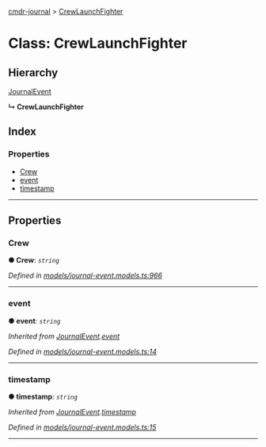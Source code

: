 [cmdr-journal](../README.md) > [CrewLaunchFighter](../classes/crewlaunchfighter.md)



# Class: CrewLaunchFighter

## Hierarchy


 [JournalEvent](journalevent.md)

**↳ CrewLaunchFighter**







## Index

### Properties

* [Crew](crewlaunchfighter.md#crew)
* [event](crewlaunchfighter.md#event)
* [timestamp](crewlaunchfighter.md#timestamp)



---
## Properties
<a id="crew"></a>

###  Crew

**●  Crew**:  *`string`* 

*Defined in [models/journal-event.models.ts:966](https://github.com/chrisbruford/cmdr-journal/blob/5b08b7d/src/models/journal-event.models.ts#L966)*





___

<a id="event"></a>

###  event

**●  event**:  *`string`* 

*Inherited from [JournalEvent](journalevent.md).[event](journalevent.md#event)*

*Defined in [models/journal-event.models.ts:14](https://github.com/chrisbruford/cmdr-journal/blob/5b08b7d/src/models/journal-event.models.ts#L14)*





___

<a id="timestamp"></a>

###  timestamp

**●  timestamp**:  *`string`* 

*Inherited from [JournalEvent](journalevent.md).[timestamp](journalevent.md#timestamp)*

*Defined in [models/journal-event.models.ts:15](https://github.com/chrisbruford/cmdr-journal/blob/5b08b7d/src/models/journal-event.models.ts#L15)*





___



